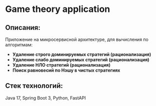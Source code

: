# Game theory application

## Описания:

Приложение на микросервисной архитектуре, для вычисления по алгоритмам:

- **Удаление строго доминируемых стратегий (рационализация)**
- **Удаление слабо доминируемых стратегий (рационализация)**
- **Удаление НЛО стратегий (рационализация)**
- **Поиск равновесий по Нэшу в чистых стратегиях**

## Стек технологий:

Java 17, Spring Boot 3, Python, FastAPI
